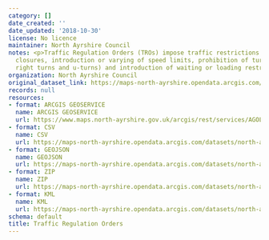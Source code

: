 ```yaml
---
category: []
date_created: ''
date_updated: '2018-10-30'
license: No licence
maintainer: North Ayrshire Council
notes: <p>Traffic Regulation Orders (TROs) impose traffic restrictions such as road
  closures, introduction or varying of speed limits, prohibition of turns (such as
  right turns and u-turns) and introduction of waiting or loading restrictions.</p>
organization: North Ayrshire Council
original_dataset_link: https://maps-north-ayrshire.opendata.arcgis.com/maps/north-ayrshire::traffic-regulation-orders
records: null
resources:
- format: ARCGIS GEOSERVICE
  name: ARCGIS GEOSERVICE
  url: https://www.maps.north-ayrshire.gov.uk/arcgis/rest/services/AGOL/Open_Data_Portal4/MapServer/11
- format: CSV
  name: CSV
  url: https://maps-north-ayrshire.opendata.arcgis.com/datasets/north-ayrshire::traffic-regulation-orders.csv?outSR=%7B%22latestWkid%22%3A27700%2C%22wkid%22%3A27700%7D
- format: GEOJSON
  name: GEOJSON
  url: https://maps-north-ayrshire.opendata.arcgis.com/datasets/north-ayrshire::traffic-regulation-orders.geojson?outSR=%7B%22latestWkid%22%3A27700%2C%22wkid%22%3A27700%7D
- format: ZIP
  name: ZIP
  url: https://maps-north-ayrshire.opendata.arcgis.com/datasets/north-ayrshire::traffic-regulation-orders.zip?outSR=%7B%22latestWkid%22%3A27700%2C%22wkid%22%3A27700%7D
- format: KML
  name: KML
  url: https://maps-north-ayrshire.opendata.arcgis.com/datasets/north-ayrshire::traffic-regulation-orders.kml?outSR=%7B%22latestWkid%22%3A27700%2C%22wkid%22%3A27700%7D
schema: default
title: Traffic Regulation Orders
---
```

